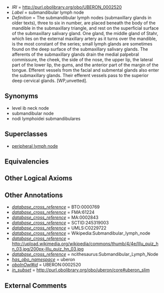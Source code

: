  * *IRI* = http://purl.obolibrary.org/obo/UBERON_0002520
 * *Label* = submandibular lymph node
 * *Definition* = The submandibular lymph nodes (submaxillary glands in older texts), three to six in number, are placed beneath the body of the mandible in the submaxillary triangle, and rest on the superficial surface of the submaxillary salivary gland. One gland, the middle gland of Stahr, which lies on the external maxillary artery as it turns over the mandible, is the most constant of the series; small lymph glands are sometimes found on the deep surface of the submaxillary salivary glands. The afferents of the submaxillary glands drain the medial palpebral commissure, the cheek, the side of the nose, the upper lip, the lateral part of the lower lip, the gums, and the anterior part of the margin of the tongue. Efferent vessels from the facial and submental glands also enter the submaxillary glands. Their efferent vessels pass to the superior deep cervical glands. [WP,unvetted].

## Synonyms

 * level ib neck node
 * submandibular node
 * nodi lymphoidei submandibulares

## Superclasses

 * [peripheral lymph node](../../UBERON/68/UBERON_0003968.md)

## Equivalencies


## Other Logical Axioms


## Other Annotations

 * *[database_cross_reference](../../ef/oboInOwl#hasDbXref.md)* = BTO:0000769
 * *[database_cross_reference](../../ef/oboInOwl#hasDbXref.md)* = FMA:61224
 * *[database_cross_reference](../../ef/oboInOwl#hasDbXref.md)* = MA:0002843
 * *[database_cross_reference](../../ef/oboInOwl#hasDbXref.md)* = SCTID:245319003
 * *[database_cross_reference](../../ef/oboInOwl#hasDbXref.md)* = UMLS:C0229722
 * *[database_cross_reference](../../ef/oboInOwl#hasDbXref.md)* = Wikipedia:Submandibular_lymph_node
 * *[database_cross_reference](../../ef/oboInOwl#hasDbXref.md)* = http://upload.wikimedia.org/wikipedia/commons/thumb/4/4e/Illu_quiz_hn_03.jpg/200px-Illu_quiz_hn_03.jpg
 * *[database_cross_reference](../../ef/oboInOwl#hasDbXref.md)* = ncithesaurus:Submandibular_Lymph_Node
 * *[has_obo_namespace](../../ce/oboInOwl#hasOBONamespace.md)* = uberon
 * *[oboInOwl#id](../../id/oboInOwl#id.md)* = UBERON:0002520
 * *[in_subset](../../et/oboInOwl#inSubset.md)* = http://purl.obolibrary.org/obo/uberon/core#uberon_slim

## External Comments


